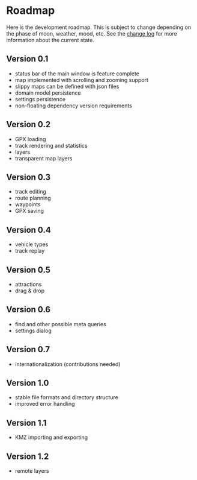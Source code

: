 # Roadmap
Here is the development roadmap. This is subject to change depending on the phase of moon, weather, mood, etc. See the [change log](ChangeLog.md) for more information about the current state.

## Version 0.1
- status bar of the main window is feature complete
- map implemented with scrolling and zooming support
- slippy maps can be defined with json files
- domain model persistence
- settings persistence
- non-floating dependency version requirements

## Version 0.2
- GPX loading
- track rendering and statistics
- layers
- transparent map layers

## Version 0.3
- track editing
- route planning
- waypoints
- GPX saving

## Version 0.4
- vehicle types
- track replay

## Version 0.5
- attractions
- drag & drop

## Version 0.6
- find and other possible meta queries
- settings dialog

## Version 0.7
- internationalization (contributions needed)

## Version 1.0
- stable file formats and directory structure
- improved error handling 

## Version 1.1
- KMZ importing and exporting

## Version 1.2
- remote layers

